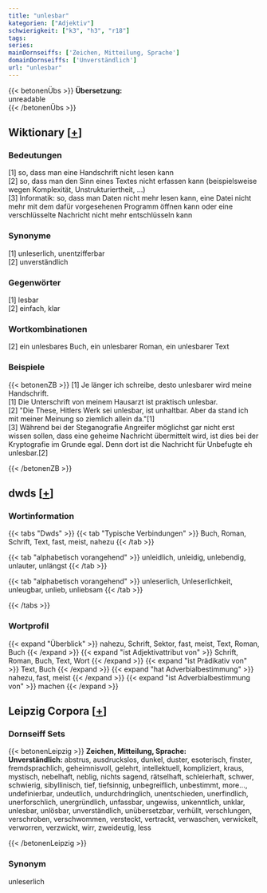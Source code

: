 ```yaml
---
title: "unlesbar"
kategorien: ["Adjektiv"]
schwierigkeit: ["k3", "h3", "r18"]
tags:
series:
mainDornseiffs: ['Zeichen, Mitteilung, Sprache']
domainDornseiffs: ['Unverständlich']
url: "unlesbar"
---
```


{{< betonenÜbs >}}
**Übersetzung:**  
unreadable  
{{< /betonenÜbs >}}

## Wiktionary [[+](https://de.wiktionary.org/wiki/unlesbar)]

### Bedeutungen
[1] so, dass man eine Handschrift nicht lesen kann  
[2] so, dass man den Sinn eines Textes nicht erfassen kann (beispielsweise wegen Komplexität, Unstrukturiertheit, …)  
[3] Informatik: so, dass man Daten nicht mehr lesen kann, eine Datei nicht mehr mit dem dafür vorgesehenen Programm öffnen kann oder eine verschlüsselte Nachricht nicht mehr entschlüsseln kann  

### Synonyme
[1] unleserlich, unentzifferbar  
[2] unverständlich  

### Gegenwörter
[1] lesbar  
[2] einfach, klar  

### Wortkombinationen
[2] ein unlesbares Buch, ein unlesbarer Roman, ein unlesbarer Text  

### Beispiele
{{< betonenZB >}}
[1] Je länger ich schreibe, desto unlesbarer wird meine Handschrift.  
[1] Die Unterschrift von meinem Hausarzt ist praktisch unlesbar.  
[2] "Die These, Hitlers Werk sei unlesbar, ist unhaltbar. Aber da stand ich mit meiner Meinung so ziemlich allein da."[1]  
[3] Während bei der Steganografie Angreifer möglichst gar nicht erst wissen sollen, dass eine geheime Nachricht übermittelt wird, ist dies bei der Kryptografie im Grunde egal. Denn dort ist die Nachricht für Unbefugte eh unlesbar.[2]  

{{< /betonenZB >}}


## dwds [[+](https://www.dwds.de/wb/unlesbar)]

### Wortinformation
{{< tabs "Dwds" >}}
{{< tab "Typische Verbindungen" >}}
Buch, Roman, Schrift, Text, fast, meist, nahezu
{{< /tab >}}

{{< tab "alphabetisch vorangehend" >}}
unleidlich, unleidig, unlebendig, unlauter, unlängst
{{< /tab >}}

{{< tab "alphabetisch vorangehend" >}}
unleserlich, Unleserlichkeit, unleugbar, unlieb, unliebsam
{{< /tab >}}

{{< /tabs >}}

### Wortprofil
{{< expand "Überblick" >}} nahezu, Schrift, Sektor, fast, meist, Text, Roman, Buch {{< /expand >}}
{{< expand "ist Adjektivattribut von" >}} Schrift, Roman, Buch, Text, Wort {{< /expand >}}
{{< expand "ist Prädikativ von" >}} Text, Buch {{< /expand >}}
{{< expand "hat Adverbialbestimmung" >}} nahezu, fast, meist {{< /expand >}}
{{< expand "ist Adverbialbestimmung von" >}} machen {{< /expand >}}

## Leipzig Corpora [[+](https://corpora.uni-leipzig.de/en/res?word=unlesbar&corpusId=deu_newscrawl-public_2018)]

### Dornseiff Sets
{{< betonenLeipzig >}}
**Zeichen, Mitteilung, Sprache:**  
**Unverständlich:** abstrus, ausdruckslos, dunkel, duster, esoterisch, finster, fremdsprachlich, geheimnisvoll, gelehrt, intellektuell, kompliziert, kraus, mystisch, nebelhaft, neblig, nichts sagend, rätselhaft, schleierhaft, schwer, schwierig, sibyllinisch, tief, tiefsinnig, unbegreiflich, unbestimmt, more..., undefinierbar, undeutlich, undurchdringlich, unentschieden, unerfindlich, unerforschlich, unergründlich, unfassbar, ungewiss, unkenntlich, unklar, unlesbar, unlösbar, unverständlich, unübersetzbar, verhüllt, verschlungen, verschroben, verschwommen, versteckt, vertrackt, verwaschen, verwickelt, verworren, verzwickt, wirr, zweideutig, less  

{{< /betonenLeipzig >}}

### Synonym
unleserlich

